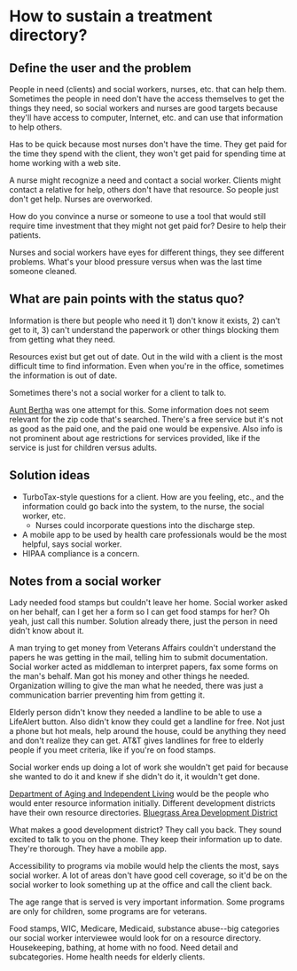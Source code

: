 # How to sustain a treatment directory?

## Define the user and the problem

People in need (clients) and social workers, nurses, etc. that can help them. Sometimes the people in need don't have the access themselves to get the things they need, so social workers and nurses are good targets because they'll have access to computer, Internet, etc. and can use that information to help others.

Has to be quick because most nurses don't have the time. They get paid for the time they spend with the client, they won't get paid for spending time at home working with a web site.

A nurse might recognize a need and contact a social worker. Clients might contact a relative for help, others don't have that resource. So people just don't get help. Nurses are overworked.

How do you convince a nurse or someone to use a tool that would still require time investment that they might not get paid for? Desire to help their patients.

Nurses and social workers have eyes for different things, they see different problems. What's your blood pressure versus when was the last time someone cleaned.

## What are pain points with the status quo?

Information is there but people who need it 1) don't know it exists, 2) can't get to it, 3) can't understand the paperwork or other things blocking them from getting what they need.

Resources exist but get out of date. Out in the wild with a client is the most difficult time to find information. Even when you're in the office, sometimes the information is out of date.

Sometimes there's not a social worker for a client to talk to. 

[Aunt Bertha](https://www.auntbertha.com/get_directory?postal=42701#program-details-ahJzfnNlYXJjaGJlcnRoYS1ocmRyFAsSB1Byb2dyYW0YgICAspymqQoM) was one attempt for this. Some information does not seem relevant for the zip code that's searched. There's a free service but it's not as good as the paid one, and the paid one would be expensive. Also info is not prominent about age restrictions for services provided, like if the service is just for children versus adults.

## Solution ideas

- TurboTax-style questions for a client. How are you feeling, etc., and the information could go back into the system, to the nurse, the social worker, etc.
    - Nurses could incorporate questions into the discharge step.
- A mobile app to be used by health care professionals would be the most helpful, says social worker.
- HIPAA compliance is a concern.

## Notes from a social worker

Lady needed food stamps but couldn't leave her home. Social worker asked on her behalf, can I get her a form so I can get food stamps for her? Oh yeah, just call this number. Solution already there, just the person in need didn't know about it.

A man trying to get money from Veterans Affairs couldn't understand the papers he was getting in the mail, telling him to submit documentation. Social worker acted as middleman to interpret papers, fax some forms on the man's behalf. Man got his money and other things he needed. Organization willing to give the man what he needed, there was just a communication barrier preventing him from getting it.

Elderly person didn't know they needed a landline to be able to use a LifeAlert button. Also didn't know they could get a landline for free. Not just a phone but hot meals, help around the house, could be anything they need and don't realize they can get. AT&T gives landlines for free to elderly people if you meet criteria, like if you're on food stamps.

Social worker ends up doing a lot of work she wouldn't get paid for because she wanted to do it and knew if she didn't do it, it wouldn't get done.

[Department of Aging and Independent Living](http://chfs.ky.gov/dail/) would be the people who would enter resource information initially. Different development districts have their own resource directories. [Bluegrass Area Development District](http://bgadd.org/)

What makes a good development district? They call you back. They sound excited to talk to you on the phone. They keep their information up to date. They're thorough. They have a mobile app.

Accessibility to programs via mobile would help the clients the most, says social worker. A lot of areas don't have good cell coverage, so it'd be on the social worker to look something up at the office and call the client back.

The age range that is served is very important information. Some programs are only for children, some programs are for veterans.

Food stamps, WIC, Medicare, Medicaid, substance abuse--big categories our social worker interviewee would look for on a resource directory. Housekeeping, bathing, at home with no food. Need detail and subcategories. Home health needs for elderly clients.

